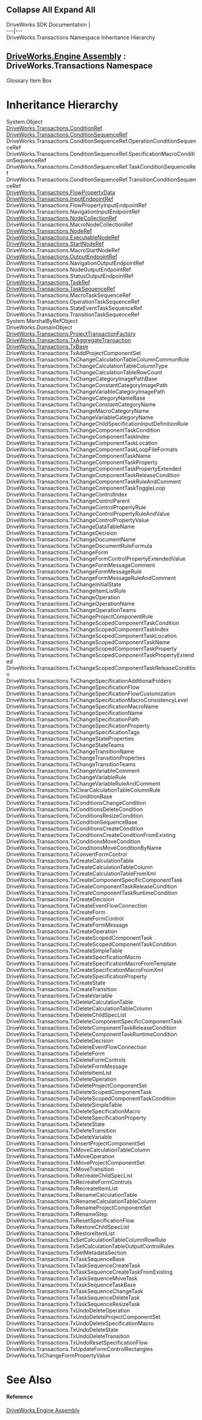 Collapse All Expand All  
---  
DriveWorks SDK Documentation  |   
---|---  
DriveWorks.Transactions Namespace Inheritance Hierarchy   
  
[DriveWorks.Engine Assembly](topic2156.md) : DriveWorks.Transactions Namespace  
---  
  
Glossary Item Box

# Inheritance Hierarchy

System.Object  
[DriveWorks.Transactions.ConditionRef](topic12843.md)  
[DriveWorks.Transactions.ConditionSequenceRef](topic12852.md)  
DriveWorks.Transactions.ConditionSequenceRef.OperationConditionSequenceRef  
DriveWorks.Transactions.ConditionSequenceRef.SpecificationMacroConditionSequenceRef  
DriveWorks.Transactions.ConditionSequenceRef.TaskConditionSequenceRef  
DriveWorks.Transactions.ConditionSequenceRef.TransitionConditionSequenceRef  
[DriveWorks.Transactions.FlowPropertyData](topic12873.md)  
[DriveWorks.Transactions.InputEndpointRef](topic12893.md)  
DriveWorks.Transactions.FlowPropertyInputEndpointRef  
DriveWorks.Transactions.NavigationInputEndpointRef  
[DriveWorks.Transactions.NodeCollectionRef](topic12900.md)  
DriveWorks.Transactions.MacroNodeCollectionRef  
[DriveWorks.Transactions.NodeRef](topic12909.md)  
[DriveWorks.Transactions.ExecutableNodeRef](topic12864.md)  
[DriveWorks.Transactions.StartNodeRef](topic13140.md)  
DriveWorks.Transactions.MacroStartNodeRef  
[DriveWorks.Transactions.OutputEndpointRef](topic12921.md)  
DriveWorks.Transactions.NavigationOutputEndpointRef  
DriveWorks.Transactions.NodeOutputEndpointRef  
DriveWorks.Transactions.StatusOutputEndpointRef  
[DriveWorks.Transactions.TaskRef](topic13149.md)  
[DriveWorks.Transactions.TaskSequenceRef](topic13159.md)  
DriveWorks.Transactions.MacroTaskSequenceRef  
DriveWorks.Transactions.OperationTaskSequenceRef  
DriveWorks.Transactions.StateEventTaskSequenceRef  
DriveWorks.Transactions.TransitionTaskSequenceRef  
System.MarshalByRefObject  
DriveWorks.DomainObject  
[DriveWorks.Transactions.ProjectTransactionFactory](topic12928.md)  
[DriveWorks.Transactions.TxAggregateTransaction](topic13172.md)  
[DriveWorks.Transactions.TxBase](topic13182.md)  
DriveWorks.Transactions.TxAddProjectComponentSet  
DriveWorks.Transactions.TxChangeCalculationTableColumnCommonRule  
DriveWorks.Transactions.TxChangeCalculationTableColumnType  
DriveWorks.Transactions.TxChangeCalculationTableRowCount  
DriveWorks.Transactions.TxChangeCategoryImagePathBase<type>  
DriveWorks.Transactions.TxChangeConstantCategoryImagePath  
DriveWorks.Transactions.TxChangeVariableCategoryImagePath  
DriveWorks.Transactions.TxChangeCategoryNameBase<type>  
DriveWorks.Transactions.TxChangeConstantCategoryName  
DriveWorks.Transactions.TxChangeMacroCategoryName  
DriveWorks.Transactions.TxChangeVariableCategoryName  
DriveWorks.Transactions.TxChangeChildSpecificationInputDefinitionRule  
DriveWorks.Transactions.TxChangeComponentTaskCondition  
DriveWorks.Transactions.TxChangeComponentTaskIndex  
DriveWorks.Transactions.TxChangeComponentTaskLocation  
DriveWorks.Transactions.TxChangeComponentTaskLoopFileFormats  
DriveWorks.Transactions.TxChangeComponentTaskName  
DriveWorks.Transactions.TxChangeComponentTaskProperty  
DriveWorks.Transactions.TxChangeComponentTaskPropertyExtended  
DriveWorks.Transactions.TxChangeComponentTaskReleaseCondition  
DriveWorks.Transactions.TxChangeComponentTaskRuleAndComment  
DriveWorks.Transactions.TxChangeComponentTaskToggleLoop  
DriveWorks.Transactions.TxChangeControlIndex  
DriveWorks.Transactions.TxChangeControlParent  
DriveWorks.Transactions.TxChangeControlPropertyRule  
DriveWorks.Transactions.TxChangeControlPropertyRuleAndValue  
DriveWorks.Transactions.TxChangeControlPropertyValue  
DriveWorks.Transactions.TxChangeDataTableName  
DriveWorks.Transactions.TxChangeDecision  
DriveWorks.Transactions.TxChangeDocumentName  
DriveWorks.Transactions.TxChangeDocumentRuleFormula  
DriveWorks.Transactions.TxChangeForm  
DriveWorks.Transactions.TxChangeFormControlPropertyExtendedValue  
DriveWorks.Transactions.TxChangeFormMessageComment  
DriveWorks.Transactions.TxChangeFormMessageRule  
DriveWorks.Transactions.TxChangeFormMessageRuleAndComment  
DriveWorks.Transactions.TxChangeInitialState  
DriveWorks.Transactions.TxChangeItemListRule  
DriveWorks.Transactions.TxChangeOperation  
DriveWorks.Transactions.TxChangeOperationName  
DriveWorks.Transactions.TxChangeOperationTeams  
DriveWorks.Transactions.TxChangeProjectComponentRule  
DriveWorks.Transactions.TxChangeScopedComponentTaskCondition  
DriveWorks.Transactions.TxChangeScopedComponentTaskIndex  
DriveWorks.Transactions.TxChangeScopedComponentTaskLocation  
DriveWorks.Transactions.TxChangeScopedComponentTaskName  
DriveWorks.Transactions.TxChangeScopedComponentTaskProperty  
DriveWorks.Transactions.TxChangeScopedComponentTaskPropertyExtended  
DriveWorks.Transactions.TxChangeScopedComponentTaskReleaseCondition  
DriveWorks.Transactions.TxChangeSpecificationAdditionalFolders  
DriveWorks.Transactions.TxChangeSpecificationFlow  
DriveWorks.Transactions.TxChangeSpecificationFlowCustomization  
DriveWorks.Transactions.TxChangeSpecificationMacroConsistencyLevel  
DriveWorks.Transactions.TxChangeSpecificationMacroName  
DriveWorks.Transactions.TxChangeSpecificationName  
DriveWorks.Transactions.TxChangeSpecificationPath  
DriveWorks.Transactions.TxChangeSpecificationProperty  
DriveWorks.Transactions.TxChangeSpecificationTags  
DriveWorks.Transactions.TxChangeStateProperties  
DriveWorks.Transactions.TxChangeStateTeams  
DriveWorks.Transactions.TxChangeTransitionName  
DriveWorks.Transactions.TxChangeTransitionProperties  
DriveWorks.Transactions.TxChangeTransitionTeams  
DriveWorks.Transactions.TxChangeVariableComment  
DriveWorks.Transactions.TxChangeVariableRule  
DriveWorks.Transactions.TxChangeVariableRuleAndComment  
DriveWorks.Transactions.TxClearCalculationTableColumnRule  
DriveWorks.Transactions.TxConditionBase  
DriveWorks.Transactions.TxConditionsChangeCondition  
DriveWorks.Transactions.TxConditionsDeleteCondition  
DriveWorks.Transactions.TxConditionsResizeCondition  
DriveWorks.Transactions.TxConditionSequenceBase  
DriveWorks.Transactions.TxConditionsCreateCondition  
DriveWorks.Transactions.TxConditionsCreateConditionFromExisting  
DriveWorks.Transactions.TxConditionsMoveCondition  
DriveWorks.Transactions.TxConditionsMoveConditionByName  
DriveWorks.Transactions.TxConvertFormControl  
DriveWorks.Transactions.TxCreateCalculationTable  
DriveWorks.Transactions.TxCreateCalculationTableColumn  
DriveWorks.Transactions.TxCreateCalculationTableFromXml  
DriveWorks.Transactions.TxCreateComponentSpecificComponentTask  
DriveWorks.Transactions.TxCreateComponentTaskReleaseCondition  
DriveWorks.Transactions.TxCreateComponentTaskRuntimeCondition  
DriveWorks.Transactions.TxCreateDecision  
DriveWorks.Transactions.TxCreateEventFlowConnection  
DriveWorks.Transactions.TxCreateForm  
DriveWorks.Transactions.TxCreateFormControl  
DriveWorks.Transactions.TxCreateFormMessage  
DriveWorks.Transactions.TxCreateOperation  
DriveWorks.Transactions.TxCreateScopedComponentTask  
DriveWorks.Transactions.TxCreateScopedComponentTaskCondition  
DriveWorks.Transactions.TxCreateSimpleTable  
DriveWorks.Transactions.TxCreateSpecificationMacro  
DriveWorks.Transactions.TxCreateSpecificationMacroFromTemplate  
DriveWorks.Transactions.TxCreateSpecificationMacroFromXml  
DriveWorks.Transactions.TxCreateSpecificationProperty  
DriveWorks.Transactions.TxCreateState  
DriveWorks.Transactions.TxCreateTransition  
DriveWorks.Transactions.TxCreateVariable  
DriveWorks.Transactions.TxDeleteCalculationTable  
DriveWorks.Transactions.TxDeleteCalculationTableColumn  
DriveWorks.Transactions.TxDeleteChildSpecList  
DriveWorks.Transactions.TxDeleteComponentSpecificComponentTask  
DriveWorks.Transactions.TxDeleteComponentTaskReleaseCondition  
DriveWorks.Transactions.TxDeleteComponentTaskRuntimeCondition  
DriveWorks.Transactions.TxDeleteDecision  
DriveWorks.Transactions.TxDeleteEventFlowConnection  
DriveWorks.Transactions.TxDeleteForm  
DriveWorks.Transactions.TxDeleteFormControls  
DriveWorks.Transactions.TxDeleteFormMessage  
DriveWorks.Transactions.TxDeleteItemList  
DriveWorks.Transactions.TxDeleteOperation  
DriveWorks.Transactions.TxDeleteProjectComponentSet  
DriveWorks.Transactions.TxDeleteScopedComponentTask  
DriveWorks.Transactions.TxDeleteScopedComponentTaskCondition  
DriveWorks.Transactions.TxDeleteSimpleTable  
DriveWorks.Transactions.TxDeleteSpecificationMacro  
DriveWorks.Transactions.TxDeleteSpecificationProperty  
DriveWorks.Transactions.TxDeleteState  
DriveWorks.Transactions.TxDeleteTransition  
DriveWorks.Transactions.TxDeleteVariable  
DriveWorks.Transactions.TxInsertProjectComponentSet  
DriveWorks.Transactions.TxMoveCalculationTableColumn  
DriveWorks.Transactions.TxMoveOperation  
DriveWorks.Transactions.TxMoveProjectComponentSet  
DriveWorks.Transactions.TxMoveTransition  
DriveWorks.Transactions.TxRecreateChildSpecList  
DriveWorks.Transactions.TxRecreateFormControls  
DriveWorks.Transactions.TxRecreateItemList  
DriveWorks.Transactions.TxRenameCalculationTable  
DriveWorks.Transactions.TxRenameCalculationTableColumn  
DriveWorks.Transactions.TxRenameProjectComponentSet  
DriveWorks.Transactions.TxRenameStep  
DriveWorks.Transactions.TxResetSpecificationFlow  
DriveWorks.Transactions.TxRestoreChildSpecList  
DriveWorks.Transactions.TxRestoreItemList  
DriveWorks.Transactions.TxSetCalculationTableColumnRowRule  
DriveWorks.Transactions.TxSetCalculationTableOutputControlRules  
DriveWorks.Transactions.TxSetMetadataSection  
DriveWorks.Transactions.TxTaskSequenceBase  
DriveWorks.Transactions.TxTaskSequenceCreateTask  
DriveWorks.Transactions.TxTaskSequenceCreateTaskFromExisting  
DriveWorks.Transactions.TxTaskSequenceMoveTask  
DriveWorks.Transactions.TxTaskSequenceTaskBase  
DriveWorks.Transactions.TxTaskSequenceChangeTask  
DriveWorks.Transactions.TxTaskSequenceDeleteTask  
DriveWorks.Transactions.TxTaskSequenceResizeTask  
DriveWorks.Transactions.TxUndoDeleteOperation  
DriveWorks.Transactions.TxUndoDeleteProjectComponentSet  
DriveWorks.Transactions.TxUndoDeleteSpecificationMacro  
DriveWorks.Transactions.TxUndoDeleteState  
DriveWorks.Transactions.TxUndoDeleteTransition  
DriveWorks.Transactions.TxUndoResetSpecificationFlow  
DriveWorks.Transactions.TxUpdateFormControlRectangles  
DriveWorks.TxChangeFormPropertyValue  


# See Also

#### Reference

[DriveWorks.Engine Assembly](topic2156.md)


